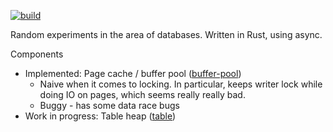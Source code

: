 [![build](https://github.com/zyla/dbstuff/workflows/build/badge.svg)](https://github.com/zyla/dbstuff/actions?query=workflow:build)

Random experiments in the area of databases. Written in Rust, using async.

Components
- Implemented: Page cache / buffer pool ([buffer-pool](./buffer-pool))
  - Naive when it comes to locking. In particular, keeps writer lock while doing IO on pages, which seems really really bad.
  - Buggy - has some data race bugs
- Work in progress: Table heap ([table](./table))
